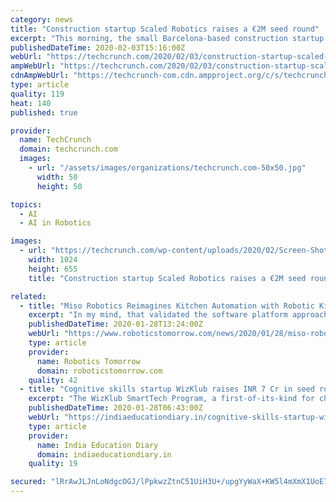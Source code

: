 ```yaml
---
category: news
title: "Construction startup Scaled Robotics raises a €2M seed round"
excerpt: "This morning, the small Barcelona-based construction startup announced that it has raised a €2 million seed investment ... both investors who share our vision of changing the industry through a combination of robotics and artificial intelligence.”"
publishedDateTime: 2020-02-03T15:16:00Z
webUrl: "https://techcrunch.com/2020/02/03/construction-startup-scaled-robotics-raises-a-e2m-seed-round/"
ampWebUrl: "https://techcrunch.com/2020/02/03/construction-startup-scaled-robotics-raises-a-e2m-seed-round/amp/"
cdnAmpWebUrl: "https://techcrunch-com.cdn.ampproject.org/c/s/techcrunch.com/2020/02/03/construction-startup-scaled-robotics-raises-a-e2m-seed-round/amp/"
type: article
quality: 119
heat: 140
published: true

provider:
  name: TechCrunch
  domain: techcrunch.com
  images:
    - url: "/assets/images/organizations/techcrunch.com-50x50.jpg"
      width: 50
      height: 50

topics:
  - AI
  - AI in Robotics

images:
  - url: "https://techcrunch.com/wp-content/uploads/2020/02/Screen-Shot-2020-02-03-at-10.09.42-AM.png?w=1024"
    width: 1024
    height: 655
    title: "Construction startup Scaled Robotics raises a €2M seed round"

related:
  - title: "Miso Robotics Reimagines Kitchen Automation with Robotic Kitchen Assistant on a Rail"
    excerpt: "In my mind, that validated the software platform approach we took in designing Flippy's brain,\" noted Dr. Ryan Sinnet, CTO of Miso Robotics. While the next generation of the product has been taking shape, the team has continued to make breakthroughs in the artificial intelligence software that powers Flippy. This has resulted in software that ..."
    publishedDateTime: 2020-01-28T13:24:00Z
    webUrl: "https://www.roboticstomorrow.com/news/2020/01/28/miso-robotics-reimagines-kitchen-automation-with-robotic-kitchen-assistant-on-a-rail/14722/"
    type: article
    provider:
      name: Robotics Tomorrow
      domain: roboticstomorrow.com
    quality: 42
  - title: "Cognitive skills startup WizKlub raises INR 7 Cr in seed round"
    excerpt: "The WizKlub SmartTech Program, a first-of-its-kind for children as young as 6 years, builds lifelong skills and confidence to create tech products by application of coding, robotics, smart devices and AI. The startup has 150+ centers in Bengaluru and has progressed 3000+ children through its programs. The company also offers HOTS and SmartTech ..."
    publishedDateTime: 2020-01-28T06:43:00Z
    webUrl: "https://indiaeducationdiary.in/cognitive-skills-startup-wizklub-raises-inr-7-cr-in-seed-round/"
    type: article
    provider:
      name: India Education Diary
      domain: indiaeducationdiary.in
    quality: 19

secured: "lRrAwJLJnLoNdgcOGJ/lPpkwzZtnC51UiH3U+/upgYyWaX+KW5l4mXmX1UoE7VegNAPfUDPlAPoZrtm6aBY0Tx0U8ZMcqE8olWKPK804KwgtS+a9kA8JVOQm5TtoI4Vr2fM8L2NHO7mTChoRY/7bQdShKCYE1FzaJ7Uikrh3WOlBN1wDP7Mex9XsZSKXkaFC8R55wrSEBeKmZcIPzrY3z8D3ptVRMTienbvGIF4ClNmatfyHk3vOx2Sl0kD8sPhnWkjwy+YHOUK/PObaSGFi6zdibKqGQ66XpFD3bFhWkvjf2/ICE4P4sbRnunef4DYXyv5Zvp0YlUOXSpJ5uzMrkMGMKOxs58jl3Nu10IB/z9ikV90ONHKqx2yS+W1nCkw9VdzeDr01PjXbYF6xiqghtmu/7s2gl53RVecwDc5qLdeL+7NuWaSlZq81xLr6vHoezeNkbnBzVpL9JDS1mjhb2TzTcI2q6YiT25xXiezE0Aw=;QIXBGa561W09yjBF6q05Dg=="
---
```


